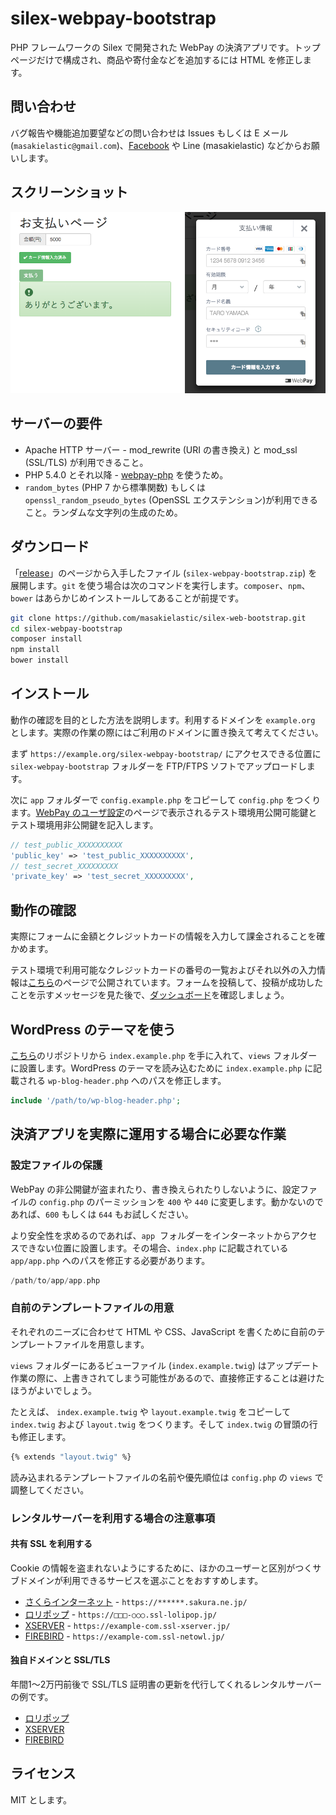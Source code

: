 # silex-webpay-bootstrap

PHP フレームワークの Silex で開発された WebPay の決済アプリです。トップページだけで構成され、商品や寄付金などを追加するには HTML を修正します。

## 問い合わせ

バグ報告や機能追加要望などの問い合わせは
Issues もしくは E メール (`masakielastic@gmail.com`)、[Facebook](https://www.facebook.com/masakielastic) や Line (masakielastic) などからお願いします。

## スクリーンショット
![スクリーンショット](screenshot.png)

## サーバーの要件

  * Apache HTTP サーバー - mod_rewrite (URI の書き換え) と mod_ssl (SSL/TLS) が利用できること。
  * PHP 5.4.0 とそれ以降 - [webpay-php](https://github.com/webpay/webpay-php) を使うため。
  * `random_bytes` (PHP 7 から標準関数) もしくは `openssl_random_pseudo_bytes` (OpenSSL エクステンション)が利用できること。ランダムな文字列の生成のため。

## ダウンロード

「[release](https://github.com/masakielastic/silex-webpay-bootstrap/releases)」のページから入手したファイル (`silex-webpay-bootstrap.zip`) を展開します。`git` を使う場合は次のコマンドを実行します。`composer`、`npm`、`bower` はあらかじめインストールしてあることが前提です。

```bash
git clone https://github.com/masakielastic/silex-web-bootstrap.git
cd silex-webpay-bootstrap
composer install
npm install
bower install
```

## インストール

動作の確認を目的とした方法を説明します。利用するドメインを `example.org` とします。実際の作業の際にはご利用のドメインに置き換えて考えてください。

まず `https://example.org/silex-webpay-bootstrap/` にアクセスできる位置に `silex-webpay-bootstrap` フォルダーを FTP/FTPS ソフトでアップロードします。

次に `app` フォルダーで `config.example.php` をコピーして `config.php` をつくります。[WebPay のユーザ設定](https://webpay.jp/settings)のページで表示されるテスト環境用公開可能鍵とテスト環境用非公開鍵を記入します。

```php
// test_public_XXXXXXXXXX
'public_key' => 'test_public_XXXXXXXXXX',
// test_secret_XXXXXXXXX
'private_key' => 'test_secret_XXXXXXXXX',
```

## 動作の確認

実際にフォームに金額とクレジットカードの情報を入力して課金されることを確かめます。

テスト環境で利用可能なクレジットカードの番号の一覧およびそれ以外の入力情報は[こちら](https://webpay.jp/docs/mock_cards)のページで公開されています。フォームを投稿して、投稿が成功したことを示すメッセージを見た後で、[ダッシュボード](https://webpay.jp/test/dashboard)を確認しましょう。

## WordPress のテーマを使う

[こちら](https://github.com/masakielastic/wp-webpay-bootstrap)のリポジトリから `index.example.php` を手に入れて、`views` フォルダーに設置します。WordPress のテーマを読み込むために `index.example.php` に記載される `wp-blog-header.php` へのパスを修正します。

```php
include '/path/to/wp-blog-header.php';
```

## 決済アプリを実際に運用する場合に必要な作業
### 設定ファイルの保護
 
WebPay の非公開鍵が盗まれたり、書き換えられたりしないように、設定ファイルの `config.php` のパーミッションを `400` や `440` に変更します。動かないのであれば、`600` もしくは `644` もお試しください。

より安全性を求めるのであれば、`app`  フォルダーをインターネットからアクセスできない位置に設置します。その場合、`index.php` に記載されている `app/app.php` へのパスを修正する必要があります。

```php
/path/to/app/app.php
```

### 自前のテンプレートファイルの用意

それぞれのニーズに合わせて HTML や CSS、JavaScript を書くために自前のテンプレートファイルを用意します。

`views` フォルダーにあるビューファイル (`index.example.twig`) はアップデート作業の際に、上書きされてしまう可能性があるので、直接修正することは避けたほうがよいでしょう。

たとえば、
`index.example.twig` や `layout.example.twig` をコピーして `index.twig` および `layout.twig` をつくります。そして `index.twig` の冒頭の行も修正します。

```bash
{% extends "layout.twig" %}
```

読み込まれるテンプレートファイルの名前や優先順位は `config.php` の `views` で調整してください。

### レンタルサーバーを利用する場合の注意事項
#### 共有 SSL を利用する

Cookie の情報を盗まれないようにするために、ほかのユーザーと区別がつくサブドメインが利用できるサービスを選ぶことをおすすめします。

 * [さくらインターネット](https://help.sakura.ad.jp/app/answers/detail/a_id/2331) - `https://******.sakura.ne.jp/`
 * [ロリポップ](http://lolipop.jp/manual/user/ssl/) - `https://□□□-○○○.ssl-lolipop.jp/`
 * [XSERVER](https://www.xserver.ne.jp/manual/man_server_ssl.php) - `https://example-com.ssl-xserver.jp/`
 * [FIREBIRD](http://www.firebird.jp/support/man/domain_shared_ssl.php) - `https://example-com.ssl-netowl.jp/`

#### 独自ドメインと SSL/TLS

年間1〜2万円前後で SSL/TLS 証明書の更新を代行してくれるレンタルサーバーの例です。

 * [ロリポップ](http://lolipop.jp/ssl/)
 * [XSERVER](https://www.xserver.ne.jp/price/price_ssl.php) 
 * [FIREBIRD](http://www.firebird.jp/service/install_ssl_certify.php)

## ライセンス

MIT とします。
